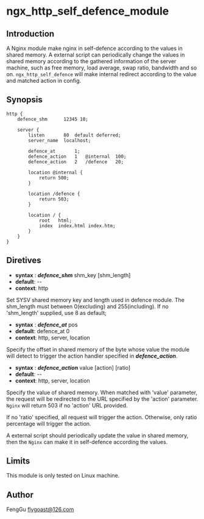 # ngx_http_self_defence_module

## Introduction

A Nginx module make nginx in self-defence according to the 
values in shared memory. A external script can periodically
change the values in shared memory according to the gathered
information of the server machine, such as free memory, 
load average, swap ratio, bandwidth and so on. 
`ngx_http_self_defence` will make internal redirect according
to the value and matched action in config.

## Synopsis

    http {
        defence_shm      12345 10;
    
        server {
            listen       80  default deferred;
            server_name  localhost;
    
            defence_at       1;
            defence_action   1   @internal  100;
            defence_action   2   /defence   20;
    
            location @internal {
                return 500;
            }
    
            location /defence {
                return 503;
            }
    
            location / {
                root   html;
                index  index.html index.htm;
            }
        }
    }
        

## Diretives

* **syntax** : ***defence_shm*** shm_key [shm_length]
* **default**: --
* **context**: http

Set SYSV shared memory key and length used in defence module.
The shm_length must between 0(excluding) and 255(including).
If no 'shm_length' supplied, use 8 as default;


* **syntax** : ***defence_at*** pos
* **default**: defence_at 0
* **context**: http, server, location

Specify the offset in shared memory of the byte whose value the module will
detect to trigger the action handler specified in ***defence_action***.


* **syntax** : ***defence_action*** value [action] [ratio]
* **default**: --
* **context**: http, server, location

Specify the value of shared memory. When matched with 'value' parameter,
the request will be redirected to the URL specified by the 'action' parameter.
`Nginx` will return 503 if no 'action' URL provided.

If no 'ratio' specified, all request will trigger the action. Otherwise, only
ratio percentage will trigger the action. 

A external script should periodically update the value in shared memory, then
the `Nginx` can make it in self-defence according the values.


## Limits

This module is only tested on Linux machine.

## Author

FengGu <flygoast@126.com>
